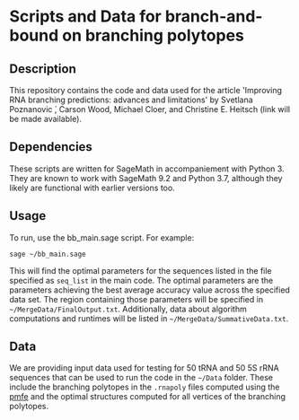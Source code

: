 # Scripts and Data for branch-and-bound on branching polytopes

## Description

This repository contains the code and data used for the article 'Improving RNA branching predictions: advances and limitations' by Svetlana Poznanovic ́, Carson Wood, Michael Cloer, and Christine E. Heitsch (link will be made available). 


## Dependencies

These scripts are written for SageMath in accompaniement with Python 3. They are known to 
work with SageMath 9.2 and Python 3.7, although they likely are functional with earlier versions too. 

## Usage

To run, use the bb_main.sage script. For example:

```sage ~/bb_main.sage```

This will find the optimal parameters for the sequences listed in the file specified as `seq_list` in the main code.
The optimal parameters are the parameters achieving the best average accuracy value across the specified data set.
The region containing those parameters will be specified in `~/MergeData/FinalOutput.txt`.
Additionally, data about algorithm computations and runtimes will be listed in `~/MergeData/SummativeData.txt`.

## Data 

We are providing input data used for testing for 50 tRNA and 50 5S rRNA sequences that can be used to run the code in the `~/Data` folder. These include the branching polytopes in the `.rnapoly` files computed using the [pmfe](https://github.com/gtDMMB/pmfe) and the optimal structures computed for all vertices of the branching polytopes.


